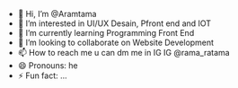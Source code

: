 - 👋 Hi, I’m @Aramtama
- 👀 I’m interested in UI/UX Desain, Pfront end and IOT
- 🌱 I’m currently learning Programming Front End
- 💞️ I’m looking to collaborate on Website Development
- 📫 How to reach me u can dm me in IG IG @rama_ratama 
- 😄 Pronouns: he
- ⚡ Fun fact: ...

<!---
Aramtama/Aramtama is a ✨ special ✨ repository because its `README.md` (this file) appears on your GitHub profile.
You can click the Preview link to take a look at your changes.
--->
